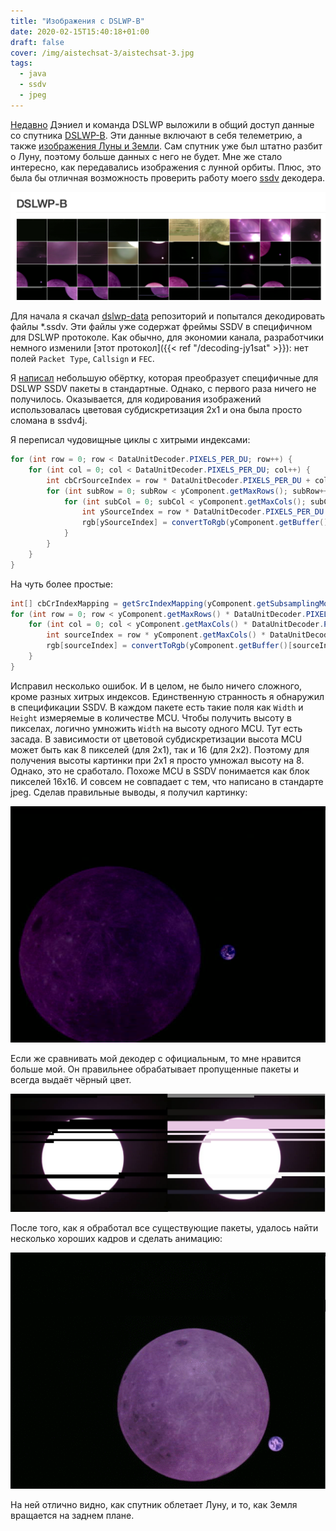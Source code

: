 ```yaml
---
title: "Изображения с DSLWP-B"
date: 2020-02-15T15:40:18+01:00
draft: false
cover: /img/aistechsat-3/aistechsat-3.jpg
tags:
  - java
  - ssdv
  - jpeg
---
```


[Недавно](https://destevez.net/2019/12/dslwp-b-whole-mission-telemetry/) Дэниел и команда DSLWP выложили в общий доступ данные со спутника [DSLWP-B](http://dk3wn.info/blog/satelliten/dslwp/). Эти данные включают в себя телеметрию, а также [изображения Луны и Земли](http://lilacsat.hit.edu.cn/dashboard/pages_en/pics-b.html). Сам спутник уже был штатно разбит о Луну, поэтому больше данных с него не будет. Мне же стало интересно, как передавались изображения с лунной орбиты. Плюс, это была бы отличная возможность проверить работу моего [ssdv](https://github.com/dernasherbrezon/ssdv4j) декодера.

![](/img/dslwp-b-images/1.png)

Для начала я скачал [dslwp-data](https://github.com/tammojan/dslwp-data) репозиторий и попытался декодировать файлы *.ssdv. Эти файлы уже содержат фреймы SSDV в специфичном для DSLWP протоколе. Как обычно, для экономии канала, разработчики немного изменили [этот протокол]({{< ref "/decoding-jy1sat" >}}): нет полей ```Packet Type```, ```Callsign``` и ```FEC```.

Я [написал](https://github.com/dernasherbrezon/jradio/blob/master/src/main/java/ru/r2cloud/jradio/dslwp/DslwpSsdvPacketSource.java) небольшую обёртку, которая преобразует специфичные для DSLWP SSDV пакеты в стандартные. Однако, с первого раза ничего не получилось. Оказывается, для кодирования изображений использовалась цветовая субдискретизация 2х1 и она была просто сломана в ssdv4j.

Я переписал чудовищные циклы с хитрыми индексами:

```java
for (int row = 0; row < DataUnitDecoder.PIXELS_PER_DU; row++) {
	for (int col = 0; col < DataUnitDecoder.PIXELS_PER_DU; col++) {
		int cbCrSourceIndex = row * DataUnitDecoder.PIXELS_PER_DU + col;
		for (int subRow = 0; subRow < yComponent.getMaxRows(); subRow++) {
			for (int subCol = 0; subCol < yComponent.getMaxCols(); subCol++) {
				int ySourceIndex = row * DataUnitDecoder.PIXELS_PER_DU * yComponent.getMaxCols() * yComponent.getMaxRows() + subRow * DataUnitDecoder.PIXELS_PER_DU * yComponent.getMaxCols() + col * yComponent.getMaxCols() + subCol;
				rgb[ySourceIndex] = convertToRgb(yComponent.getBuffer()[ySourceIndex], cbComponent.getBuffer()[cbCrSourceIndex], crComponent.getBuffer()[cbCrSourceIndex]);
			}
		}
	}
}
```

На чуть более простые:

```java
int[] cbCrIndexMapping = getSrcIndexMapping(yComponent.getSubsamplingMode());
for (int row = 0; row < yComponent.getMaxRows() * DataUnitDecoder.PIXELS_PER_DU; row++) {
	for (int col = 0; col < yComponent.getMaxCols() * DataUnitDecoder.PIXELS_PER_DU; col++) {
		int sourceIndex = row * yComponent.getMaxCols() * DataUnitDecoder.PIXELS_PER_DU + col;
		rgb[sourceIndex] = convertToRgb(yComponent.getBuffer()[sourceIndex], cbComponent.getBuffer()[cbCrIndexMapping[sourceIndex]], crComponent.getBuffer()[cbCrIndexMapping[sourceIndex]]);
	}
}
```

Исправил несколько ошибок. И в целом, не было ничего сложного, кроме разных хитрых индексов. Единственную странность я обнаружил в спецификации SSDV. В каждом пакете есть такие поля как ```Width``` и ```Height``` измеряемые в количестве MCU. Чтобы получить высоту в пикселах, логично умножить ```Width``` на высоту одного MCU. Тут есть засада. В зависимости от цветовой субдискретизации высота MCU может быть как 8 пикселей (для 2x1), так и 16 (для 2x2). Поэтому для получения высоты картинки при 2x1 я просто умножал высоту на 8. Однако, это не сработало. Похоже MCU в SSDV понимается как блок пикселей 16х16. И совсем не совпадает с тем, что написано в стандарте jpeg. Сделав правильные выводы, я получил картинку:

![](/img/dslwp-b-images/dslwp-137.png)

Если же сравнивать мой декодер с официальным, то мне нравится больше мой. Он правильнее обрабатывает пропущенные пакеты и всегда выдаёт чёрный цвет.

![](/img/dslwp-b-images/compare.png)

После того, как я обработал все существующие пакеты, удалось найти несколько хороших кадров и сделать анимацию:

![](/img/dslwp-b-images/gif.gif)

На ней отлично видно, как спутник облетает Луну, и то, как Земля вращается на заднем плане.